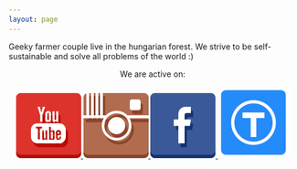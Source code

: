 ```yaml
---
layout: page
---
```


<p>Geeky farmer couple live in the hungarian forest. We strive to be self-sustainable and solve all problems of the world :)</p>

<p style="text-align: center">We are active on:</p>

<p style="text-align: center">
	<a href="https://www.youtube.com/channel/UCuhAlcw2yi3BbSZkaPNBcJg" target="_blank">
		<img src="/assets/img/icons/youtube.png" />
	</a>
	<a href="https://www.instagram.com/farmnerd/" target="_blank">
		<img src="/assets/img/icons/instagram.png" />
	</a>
	<a href="http://facebook.com/geeksgogreen" target="_blank">
		<img src="/assets/img/icons/facebook.png" />
	</a>
<!-- 	<a href="http://geeksgogreen.tumblr.com/" target="_blank">
		<img src="/assets/img/icons/tumblr.png" />
	</a> -->
<!-- 	<a href="https://www.pinterest.com/geeksgogreen/" target="_blank">
		<img src="/assets/img/icons/pinterest.png" />
	</a><br /> -->
<!-- 	<a href="https://imgur.com/user/GeeksGoGreen/" target="_blank">
		<img src="/assets/img/icons/imgur.png" />
	</a> -->
	<a href="https://www.thingiverse.com/GeeksGoGreen/" target="_blank">
		<img src="/assets/img/icons/thingiverse3.png" />
	</a>
</p>